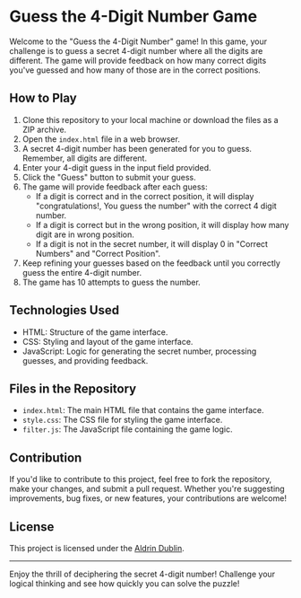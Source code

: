 # Guess the 4-Digit Number Game

Welcome to the "Guess the 4-Digit Number" game! In this game, your challenge is to guess a secret 4-digit number where all the digits are different. The game will provide feedback on how many correct digits you've guessed and how many of those are in the correct positions.

## How to Play

1. Clone this repository to your local machine or download the files as a ZIP archive.
2. Open the `index.html` file in a web browser.
3. A secret 4-digit number has been generated for you to guess. Remember, all digits are different.
4. Enter your 4-digit guess in the input field provided.
5. Click the "Guess" button to submit your guess.
6. The game will provide feedback after each guess:
   - If a digit is correct and in the correct position, it will display "congratulations!, You guess the number" with the correct 4 digit number.
   - If a digit is correct but in the wrong position, it will display how many digit are in wrong position.
   - If a digit is not in the secret number, it will display 0 in "Correct Numbers" and "Correct Position".
7. Keep refining your guesses based on the feedback until you correctly guess the entire 4-digit number.
8. The game has 10 attempts to guess the number.

## Technologies Used

- HTML: Structure of the game interface.
- CSS: Styling and layout of the game interface.
- JavaScript: Logic for generating the secret number, processing guesses, and providing feedback.

## Files in the Repository

- `index.html`: The main HTML file that contains the game interface.
- `style.css`: The CSS file for styling the game interface.
- `filter.js`: The JavaScript file containing the game logic.

## Contribution

If you'd like to contribute to this project, feel free to fork the repository, make your changes, and submit a pull request. Whether you're suggesting improvements, bug fixes, or new features, your contributions are welcome!

## License

This project is licensed under the [Aldrin Dublin](LICENSE).

---

Enjoy the thrill of deciphering the secret 4-digit number! Challenge your logical thinking and see how quickly you can solve the puzzle!
